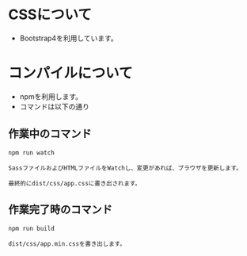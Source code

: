 # CSSについて

- Bootstrap4を利用しています。

# コンパイルについて

- npmを利用します。
- コマンドは以下の通り


## 作業中のコマンド
```
npm run watch

SassファイルおよびHTMLファイルをWatchし、変更があれば、ブラウザを更新します。

最終的にdist/css/app.cssに書き出されます。
```


## 作業完了時のコマンド
```
npm run build

dist/css/app.min.cssを書き出します。
```
